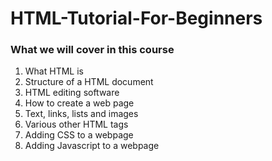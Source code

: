 # HTML-Tutorial-For-Beginners

### What we will cover in this course
1. What HTML is
2. Structure of a HTML document
3. HTML editing software
4. How to create a web page
5. Text, links, lists and images
6. Various other HTML tags
7. Adding CSS to a webpage
8. Adding Javascript to a webpage
